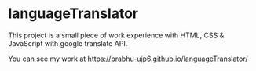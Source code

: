 # languageTranslator
This project is a small piece of work experience with HTML, CSS &amp; JavaScript with google translate API.

You can see my work at https://prabhu-ujp6.github.io/languageTranslator/
